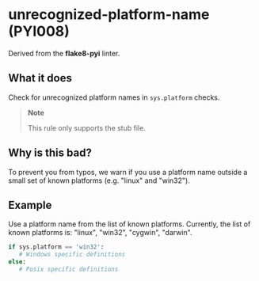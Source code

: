 # unrecognized-platform-name (PYI008)

Derived from the **flake8-pyi** linter.

## What it does
Check for unrecognized platform names in `sys.platform` checks.

> **Note**
>
> This rule only supports the stub file.

## Why is this bad?
To prevent you from typos, we warn if you use a platform name outside a
small set of known platforms (e.g. "linux" and "win32").

## Example
Use a platform name from the list of known platforms. Currently, the
list of known platforms is: "linux", "win32", "cygwin", "darwin".
```python
if sys.platform == 'win32':
   # Windows specific definitions
else:
   # Posix specific definitions
```